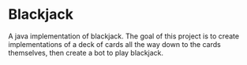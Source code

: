 # Blackjack
A java implementation of blackjack. The goal of this project is to create implementations of a deck of cards all the way down to the cards themselves, then create a bot to play blackjack.
